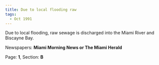 ```yaml
---  
title: Due to local flooding raw  
tags:  
  - Oct 1991  
---  
```

  
Due to local flooding, raw sewage is discharged into the Miami River and Biscayne Bay.  
  
Newspapers: **Miami Morning News or The Miami Herald**  
  
Page: **1**, Section: **B** 
